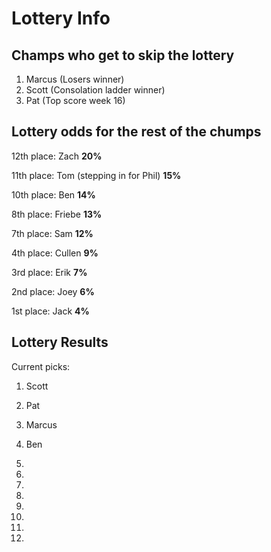 # Lottery Info

## Champs who get to skip the lottery
1. Marcus (Losers winner)
2. Scott (Consolation ladder winner)
3. Pat (Top score week 16)

## Lottery odds for the rest of the chumps

12th place: Zach **20%**

11th place: Tom (stepping in for Phil) **15%**

10th place: Ben **14%**

8th place: Friebe **13%**

7th place: Sam **12%**

4th place: Cullen **9%**

3rd place: Erik **7%**

2nd place: Joey **6%**

1st place: Jack **4%**

## Lottery Results
Current picks:

1. Scott

2. Pat

3. Marcus

4. Ben

5.

6.

7.

8.

9.

10.

11.

12.

